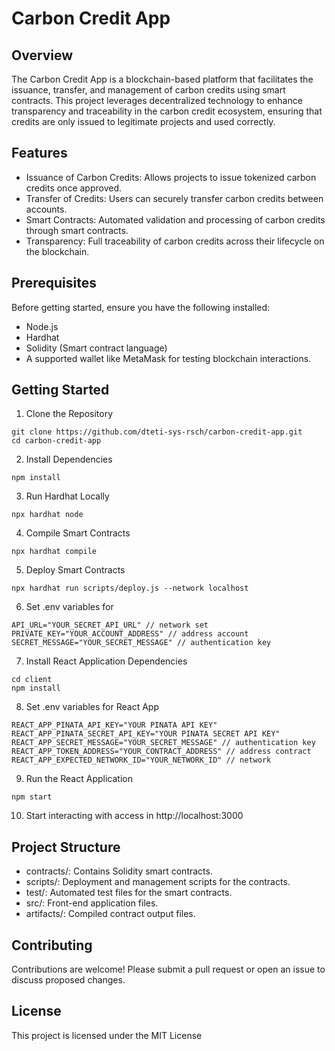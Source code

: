 # Carbon Credit App

## Overview
The Carbon Credit App is a blockchain-based platform that facilitates the issuance, transfer, and management of carbon credits using smart contracts. This project leverages decentralized technology to enhance transparency and traceability in the carbon credit ecosystem, ensuring that credits are only issued to legitimate projects and used correctly.

## Features
- Issuance of Carbon Credits: Allows projects to issue tokenized carbon credits once approved.
- Transfer of Credits: Users can securely transfer carbon credits between accounts.
- Smart Contracts: Automated validation and processing of carbon credits through smart contracts.
- Transparency: Full traceability of carbon credits across their lifecycle on the blockchain.

## Prerequisites
Before getting started, ensure you have the following installed:  
- Node.js
- Hardhat
- Solidity (Smart contract language)
- A supported wallet like MetaMask for testing blockchain interactions.

## Getting Started
1. Clone the Repository
```
git clone https://github.com/dteti-sys-rsch/carbon-credit-app.git
cd carbon-credit-app
```
2. Install Dependencies
```
npm install
```
3. Run Hardhat Locally
```
npx hardhat node
```
4. Compile Smart Contracts
```
npx hardhat compile
```
5. Deploy Smart Contracts
```
npx hardhat run scripts/deploy.js --network localhost
```
6. Set .env variables for 
```
API_URL="YOUR_SECRET_API_URL" // network set
PRIVATE_KEY="YOUR_ACCOUNT_ADDRESS" // address account
SECRET_MESSAGE="YOUR_SECRET_MESSAGE" // authentication key
```
7. Install React Application Dependencies
```
cd client
npm install
```
8. Set .env variables for React App
```
REACT_APP_PINATA_API_KEY="YOUR PINATA API KEY"
REACT_APP_PINATA_SECRET_API_KEY="YOUR PINATA SECRET API KEY"
REACT_APP_SECRET_MESSAGE="YOUR_SECRET_MESSAGE" // authentication key
REACT_APP_TOKEN_ADDRESS="YOUR_CONTRACT_ADDRESS" // address contract
REACT_APP_EXPECTED_NETWORK_ID="YOUR_NETWORK_ID" // network
```
9. Run the React Application
```
npm start
```
10. Start interacting with access in http://localhost:3000

## Project Structure
- contracts/: Contains Solidity smart contracts.
- scripts/: Deployment and management scripts for the contracts.
- test/: Automated test files for the smart contracts.
- src/: Front-end application files.
- artifacts/: Compiled contract output files.

## Contributing
Contributions are welcome! Please submit a pull request or open an issue to discuss proposed changes.

## License
This project is licensed under the MIT License